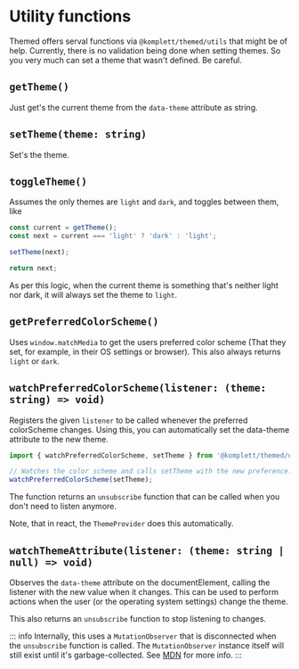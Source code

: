 # Utility functions

Themed offers serval functions via `@komplett/themed/utils` that might be of help. Currently, there is no validation being done when setting themes. So you very much can set a theme that wasn't defined. Be careful.

## `getTheme()`

Just get's the current theme from the `data-theme` attribute as string.

## `setTheme(theme: string)`

Set's the theme.

## `toggleTheme()`

Assumes the only themes are `light` and `dark`, and toggles between them, like

```ts
const current = getTheme();
const next = current === 'light' ? 'dark' : 'light';

setTheme(next);

return next;
```

As per this logic, when the current theme is something that's neither light nor dark, it will always set the theme to `light`.

## `getPreferredColorScheme()`

Uses `window.matchMedia` to get the users preferred color scheme (That they set, for example, in their OS settings or browser). This also always returns `light` or `dark`.

## `watchPreferredColorScheme(listener: (theme: string) => void)`

Registers the given `listener` to be called whenever the preferred colorScheme changes. Using this, you can automatically set the data-theme attribute to the new theme.

```ts
import { watchPreferredColorScheme, setTheme } from '@komplett/themed/utils';

// Watches the color scheme and calls setTheme with the new preference.
watchPreferredColorScheme(setTheme);
```

The function returns an `unsubscribe` function that can be called when you don't need to listen anymore.

Note, that in react, the `ThemeProvider` does this automatically.

## `watchThemeAttribute(listener: (theme: string | null) => void)`

Observes the `data-theme` attribute on the documentElement, calling the listener with the new value when it changes.
This can be used to perform actions when the user (or the operating system settings) change the theme.

This also returns an `unsubscribe` function to stop listening to changes.

::: info
Internally, this uses a `MutationObserver` that is disconnected when the `unsubscribe` function is called. The `MutationObserver` instance itself will still exist until it's garbage-collected. See [MDN](https://developer.mozilla.org/de/docs/Web/API/MutationObserver) for more info.
:::
